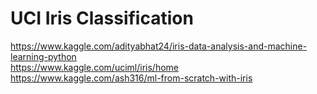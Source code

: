 UCI Iris Classification
===

https://www.kaggle.com/adityabhat24/iris-data-analysis-and-machine-learning-python  
https://www.kaggle.com/uciml/iris/home  
https://www.kaggle.com/ash316/ml-from-scratch-with-iris